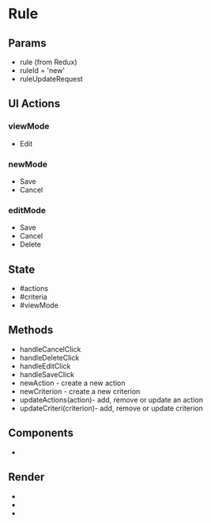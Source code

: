 # Rule

## Params
- rule (from Redux)
- ruleId = 'new'
- ruleUpdateRequest

## UI Actions

### viewMode
- Edit

### newMode
- Save
- Cancel

### editMode
- Save
- Cancel
- Delete

## State
- #actions
- #criteria
- #viewMode

## Methods

- handleCancelClick
- handleDeleteClick
- handleEditClick
- handleSaveClick
- newAction - create a new action
- newCriterion - create a new criterion
- updateActions(action)- add, remove or update an action
- updateCriteri(criterion)- add, remove or update criterion

## Components
- <RuleActionButtons />

## Render
- <RuleActionButtons />
- <Criteria />
- <Actions />
